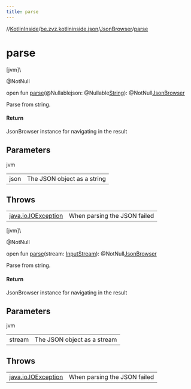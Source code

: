 ```yaml
---
title: parse
---
```

//[KotlinInside](../../../index.html)/[be.zvz.kotlininside.json](../index.html)/[JsonBrowser](index.html)/[parse](parse.html)



# parse



[jvm]\




@NotNull



open fun [parse](parse.html)(@Nullablejson: @Nullable[String](https://docs.oracle.com/javase/7/docs/api/java/lang/String.html)): @NotNull[JsonBrowser](index.html)



Parse from string.



#### Return



JsonBrowser instance for navigating in the result



## Parameters


jvm

| | |
|---|---|
| json | The JSON object as a string |



## Throws


| | |
|---|---|
| [java.io.IOException](https://docs.oracle.com/javase/7/docs/api/java/io/IOException.html) | When parsing the JSON failed |




[jvm]\




@NotNull



open fun [parse](parse.html)(stream: [InputStream](https://docs.oracle.com/javase/7/docs/api/java/io/InputStream.html)): @NotNull[JsonBrowser](index.html)



Parse from string.



#### Return



JsonBrowser instance for navigating in the result



## Parameters


jvm

| | |
|---|---|
| stream | The JSON object as a stream |



## Throws


| | |
|---|---|
| [java.io.IOException](https://docs.oracle.com/javase/7/docs/api/java/io/IOException.html) | When parsing the JSON failed |



